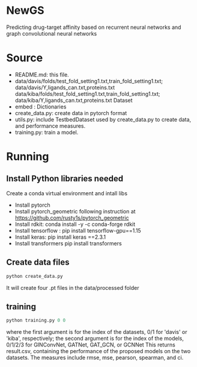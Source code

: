 # NewGS
Predicting drug-target affinity based on recurrent neural networks and graph convolutional neural networks

# Source
- README.md: this file.
- data/davis/folds/test_fold_setting1.txt,train_fold_setting1.txt; data/davis/Y,ligands_can.txt,proteins.txt data/kiba/folds/test_fold_setting1.txt,train_fold_setting1.txt; data/kiba/Y,ligands_can.txt,proteins.txt Dataset
- embed : Dictionaries
- create_data.py: create data in pytorch format
- utils.py: include TestbedDataset used by create_data.py to create data, and performance measures.
- training.py: train a  model.

# Running
## Install Python libraries needed
Create a conda virtual environment and intall libs
- Install pytorch
- Install pytorch_geometric following instruction at https://github.com/rusty1s/pytorch_geometric
- Install rdkit: conda install -y -c conda-forge rdkit
- Install tensorflow : pip install tensorflow-gpu==1.15
- Install keras: pip install keras ==2.3.1
- Install transformers pip install transformers
## Create data files
```python
python create_data.py 
```
It will create four .pt files in the data/processed folder
## training
```python
python training.py 0 0
```
where the first argument is for the index of the datasets, 0/1 for 'davis' or 'kiba', respectively; the second argument is for the index of the models, 0/1/2/3 for GINConvNet, GATNet, GAT_GCN, or GCNNet
This returns result.csv, containing the performance of the proposed models on the two datasets. The measures include rmse, mse, pearson, spearman, and ci.


